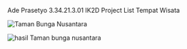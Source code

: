 Ade Prasetyo
3.34.21.3.01 IK2D
Project List Tempat Wisata

![Taman Bunga Nusantara](https://user-images.githubusercontent.com/94189348/201927017-b57f080f-fa8a-46d9-9ef1-794cff19400d.jpg)

![hasil Taman bunga nusantara](https://user-images.githubusercontent.com/94189348/201926865-7cc88937-09f0-4e4b-b1b8-ccde9bfa6cb6.jpg)
